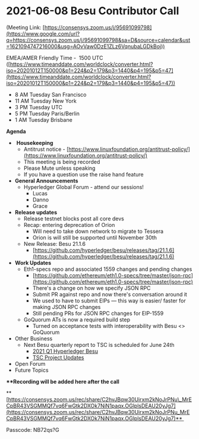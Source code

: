 # 2021-06-08 Besu Contributor Call

(Meeting Link: ⁨[https://consensys.zoom.us/j/95691099798](https://www.google.com/url?q=https://consensys.zoom.us/j/95691099798&sa=D&source=calendar&ust=1621094747216000&usg=AOvVaw0DzE1ZLz6VqnubaLGDkBoj))

EMEA/AMER Friendly Time -  1500 UTC ([https://www.timeanddate.com/worldclock/converter.html?iso=20201012T150000&p1=224&p2=179&p3=1440&p4=195&p5=47](https://www.timeanddate.com/worldclock/converter.html?iso=20201012T150000&p1=224&p2=179&p3=1440&p4=195&p5=47))

- 8 AM Tuesday San Francisco
- 11 AM Tuesday New York
- 3 PM Tuesday UTC
- 5 PM Tuesday Paris/Berlin
- 1 AM Tuesday Brisbane

**Agenda**

-  **Housekeeping**
  - Antitrust notice - [https://www.linuxfoundation.org/antitrust-policy/](https://www.linuxfoundation.org/antitrust-policy/)
  - This meeting is being recorded
  - Please Mute unless speaking
  - If you have a question use the raise hand feature
- **General Announcements**
  - Hyperledger Global Forum - attend our sessions!  
    - Lucas
    - Danno 
    - Grace
- **Release updates**
  - Release testnet blocks post all core devs 
  - Recap: entering deprecation of Orion 
    - Will need to take down network to migrate to Tessera 
    - Orion is will still be supported until November 30th
  - New Release: Besu 21.1.6 
    - [https://github.com/hyperledger/besu/releases/tag/21.1.6](https://github.com/hyperledger/besu/releases/tag/21.1.6)
- **Work Updates**
  - Eth1-specs repo and associated 1559 changes and pending changes
    - [https://github.com/ethereum/eth1.0-specs/tree/master/json-rpc](https://github.com/ethereum/eth1.0-specs/tree/master/json-rpc)
    - There's a change on how we specify JSON RPC
    - Submit PR against repo and now there's conversation around it 
    - We used to have to submit EIPs — this way is easier/ faster for making JSON RPC changes
    - Still pending PRs for JSON RPC changes for EIP-1559
  - GoQuorum ATs is now a required build step
    - Turned on acceptance tests with interoperability with Besu <> GoQuorum 
- Other Business 
  - Next Besu quarterly report to TSC is scheduled for June 24th
    - [2021 Q1 Hyperledger Besu](https://lf-hyperledger.atlassian.net/wiki/spaces/TSC/pages/21441455/2021+Q1+Hyperledger+Besu)
    - [TSC Project Updates](https://lf-hyperledger.atlassian.net/wiki/spaces/TSC/pages/21430854/TSC+Project+Updates)
- Open Forum
- Future Topics

  

**\*\*Recording will be added here after the call**

**[https://consensys.zoom.us/rec/share/C2hvJBqw30Uirxm2kNoJrPNu\_MrECpBR43VSGMMQf7vq6FwGtk2DXOk7NiN1paqx.OGlplsDEAU20yJg7](https://consensys.zoom.us/rec/share/C2hvJBqw30Uirxm2kNoJrPNu_MrECpBR43VSGMMQf7vq6FwGtk2DXOk7NiN1paqx.OGlplsDEAU20yJg7)** 

Passcode: NB72qs?G